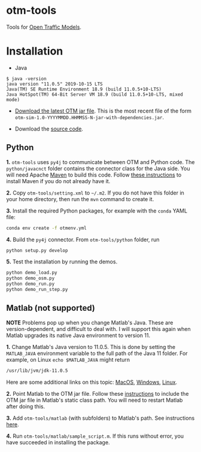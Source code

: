 # otm-tools
Tools for [Open Traffic Models](https://github.com/ggomes/otm-sim).

# Installation #

+ Java
```
$ java -version
java version "11.0.5" 2019-10-15 LTS
Java(TM) SE Runtime Environment 18.9 (build 11.0.5+10-LTS)
Java HotSpot(TM) 64-Bit Server VM 18.9 (build 11.0.5+10-LTS, mixed mode)
```

+ [Download the latest OTM jar file](https://mymavenrepo.com/repo/XtcMAROnIu3PyiMCmbdY/edu/berkeley/ucbtrans/otm-sim/1.0-SNAPSHOT/). This is the most recent file of the form `otm-sim-1.0-YYYYMMDD.HHMMSS-N-jar-with-dependencies.jar`. 

+ Download the [source code](https://github.com/ggomes/otm-tools).

## Python ##

**1.** `otm-tools` uses `py4j` to communicate between OTM and Python code. The `python/javacnct` folder contains the connector class for the Java side. You will need Apache [Maven](https://maven.apache.org/) to build this code. Follow [these instructions](https://maven.apache.org/install.html) to install Maven if you do not already have it.

**2.** Copy `otm-tools/setting.xml` to `~/.m2`. If you do not have this folder in your home directory, then run the `mvn` command to create it.

**3.** Install the required Python packages, for example with the `conda` YAML file:
```BASH
conda env create -f otmenv.yml 
```

**4.** Build the `py4j` connector. From `otm-tools/python` folder, run 
```BASH
python setup.py develop
```

**5.** Test the installation by running the demos.
```BASH
python demo_load.py
python demo_osm.py
python demo_run.py
python demo_run_step.py
```

## Matlab (not supported) ##

**NOTE** Problems pop up when you change Matlab's Java. These are version-dependent, and difficult to deal with. I will support this again when Matlab upgrades its native Java environment to version 11.

**1.** Change Matlab's Java version to 11.0.5. This is done by setting the `MATLAB_JAVA` environment variable to the full path of the Java 11 folder. For example, on Linux `echo $MATLAB_JAVA` might return
```BASH
/usr/lib/jvm/jdk-11.0.5
```
Here are some additional links on this topic: [MacOS](https://www.mathworks.com/matlabcentral/answers/103056-how-do-i-change-the-java-virtual-machine-jvm-that-matlab-is-using-on-macos), [Windows](https://www.mathworks.com/matlabcentral/answers/130359-how-do-i-change-the-java-virtual-machine-jvm-that-matlab-is-using-on-windows), [Linux](https://www.mathworks.com/matlabcentral/answers/130360-how-do-i-change-the-java-virtual-machine-jvm-that-matlab-is-using-for-linux).

**2.** Point Matlab to the OTM jar file. Follow these [instructions](https://www.mathworks.com/help/matlab/matlab_external/static-path.html) to include the OTM jar file in Matlab's static class path. You will need to restart Matlab after doing this. 

**3.** Add `otm-tools/matlab` (with subfolders) to Matlab's path. See instructions [here](https://www.mathworks.com/help/matlab/matlab_env/add-remove-or-reorder-folders-on-the-search-path.html). 

**4.** Run `otm-tools/matlab/sample_script.m`. If this runs without error, you have succeeded in installing the package.
